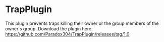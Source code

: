 # TrapPlugin
This plugin prevents traps killing their owner or the group members of the owner's group.
Download the plugin here: https://github.com/Paradox304/TrapPlugin/releases/tag/1.0
